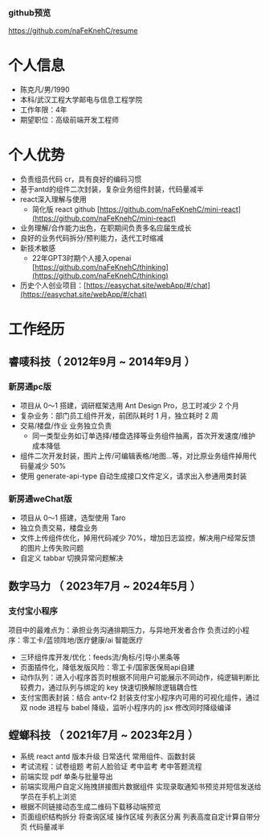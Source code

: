 ### github预览 
https://github.com/naFeKnehC/resume

# 个人信息

 - 陈克凡/男/1990 
 - 本科/武汉工程大学邮电与信息工程学院 
 - 工作年限：4年
 - 期望职位：高级前端开发工程师

# 个人优势
- 负责组员代码 cr，具有良好的编码习惯
- 基于antd的组件二次封装，复杂业务组件封装，代码量减半
- react深入理解与使用
    - 简化版 react github [https://github.com/naFeKnehC/mini-react](https://github.com/naFeKnehC/mini-react)
- 业务理解/合作能力出色，在职期间负责多名应届生成长
- 良好的业务代码拆分/预判能力，迭代工时缩减
- 新技术敏感
    - 22年GPT3时期个人接入openai [https://github.com/naFeKnehC/thinking](https://github.com/naFeKnehC/thinking)
- 历史个人创业项目：[https://easychat.site/webApp/#/chat](https://easychat.site/webApp/#/chat)

# 工作经历

## 睿唛科技（ 2012年9月 ~ 2014年9月 ）

### 新房通pc版
- 项目从 0～1 搭建，调研框架选用 Ant Design Pro，总工时减少 2 个月
- 复杂业务：部门员工组件开发，前团队耗时 1 月，独立耗时 2 周
- 交易/楼盘/作业 业务独立负责
    - 同一类型业务如订单选择/楼盘选择等业务组件抽离，首次开发速度/维护成本降低
- 组件二次开发封装，图片上传/可编辑表格/地图...等，对比原业务组件掉用代码量减少 50%
- 使用 generate-api-type 自动生成接口文件定义，请求出入参通用类封装

### 新房通weChat版
- 项目从 0～1 搭建，选型使用 Taro
- 独立负责交易，楼盘业务
- 文件上传组件优化，掉用代码减少 70%，增加日志监控，解决用户经常反馈的图片上传失败问题
- 自定义 tabbar 切换异常问题解决

## 数字马力 （ 2023年7月 ~ 2024年5月 ）

### 支付宝小程序
项目中的最难点为：承担业务沟通排期压力，与异地开发者合作
负责过的小程序：零工卡/蓝领阵地/医疗健康/ai 智能医疗

- 三环组件库开发/优化：feeds流/角标/引导小黑条等
- 页面插件化，降低发版风险：零工卡/国家医保局api自建
- 动作队列：进入小程序首页时根据不同用户可能展示不同动作，纯逻辑判断比较费力，通过队列与绑定的 key 快速切换解除逻辑耦合性
- 支付宝图表封装：结合 antv-f2 封装支付宝小程序内可用的可视化组件，通过双 node 进程与 babel 降级，监听小程序内的 jsx 修改同时降级编译

## 螳螂科技 （ 2021年7月 ~ 2023年2月 ）

- 系统 react antd 版本升级 日常迭代 常用组件、函数封装
- 考试流程：试卷组题 考前人脸验证 考中监考 考中答题流程
- 前端实现 pdf 单条与批量导出
- 前端实现用户自定义拖拽拼接图片数据组件 实现录取通知书预览并短信发送给学员在手机上浏览
- 根据不同链接动态生成二维码下载移动端预览
- 页面组织结构拆分 将查询区域 操作区域 列表区分离 列表高度自定计算自带分页 代码量减半
  
  